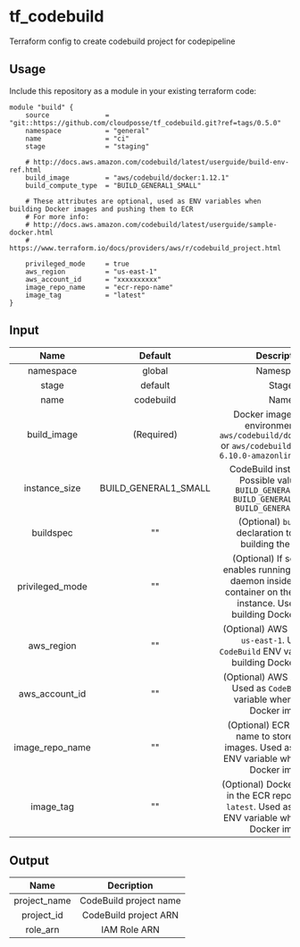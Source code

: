 # tf_codebuild

Terraform config to create codebuild project for codepipeline

## Usage

Include this repository as a module in your existing terraform code:

```
module "build" {
    source              = "git::https://github.com/cloudposse/tf_codebuild.git?ref=tags/0.5.0"
    namespace           = "general"
    name                = "ci"
    stage               = "staging"
    
    # http://docs.aws.amazon.com/codebuild/latest/userguide/build-env-ref.html
    build_image         = "aws/codebuild/docker:1.12.1"
    build_compute_type  = "BUILD_GENERAL1_SMALL"
    
    # These attributes are optional, used as ENV variables when building Docker images and pushing them to ECR
    # For more info:
    # http://docs.aws.amazon.com/codebuild/latest/userguide/sample-docker.html
    # https://www.terraform.io/docs/providers/aws/r/codebuild_project.html
    
    privileged_mode     = true
    aws_region          = "us-east-1"
    aws_account_id      = "xxxxxxxxxx"
    image_repo_name     = "ecr-repo-name"
    image_tag           = "latest"
}
```



## Input

| Name            | Default              | Description                                                                                                                                          |
|:---------------:|:--------------------:|:----------------------------------------------------------------------------------------------------------------------------------------------------:|
| namespace       | global               | Namespace                                                                                                                                            |
| stage           | default              | Stage                                                                                                                                                |
| name            | codebuild            | Name                                                                                                                                                 |
| build_image     | (Required)           | Docker image for build environment, _e.g._ `aws/codebuild/docker:1.12.1` or `aws/codebuild/eb-nodejs-6.10.0-amazonlinux-64:4.0.0`                    |
| instance_size   | BUILD_GENERAL1_SMALL | CodeBuild instance size.  Possible values are: ```BUILD_GENERAL1_SMALL``` ```BUILD_GENERAL1_MEDIUM``` ```BUILD_GENERAL1_LARGE```                     |
| buildspec       | ""                   | (Optional) `buildspec` declaration to use for building the project                                                                                   |
| privileged_mode | ""                   | (Optional) If set to true, enables running the Docker daemon inside a Docker container on the `CodeBuild` instance. Used when building Docker images |
| aws_region      | ""                   | (Optional) AWS Region, _e.g._ `us-east-1`. Used as `CodeBuild` ENV variable when building Docker images                                              |
| aws_account_id  | ""                   | (Optional) AWS Account ID. Used as `CodeBuild` ENV variable when building Docker images                                                              |
| image_repo_name | ""                   | (Optional) ECR repository name to store Docker images. Used as `CodeBuild` ENV variable when building Docker images                                  |
| image_tag       | ""                   | (Optional) Docker image tag in the ECR repository, _e.g._ `latest`. Used as `CodeBuild` ENV variable when building Docker images                     |



## Output

| Name         | Decription             |
|:------------:|:----------------------:|
| project_name | CodeBuild project name |
| project_id   | CodeBuild project ARN  |
| role_arn     | IAM Role ARN           |
